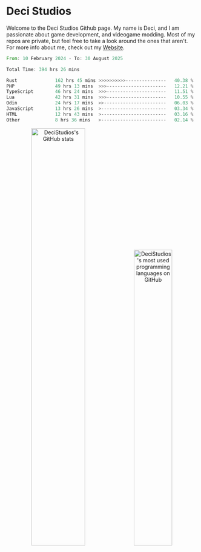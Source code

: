 # Deci Studios
Welcome to the Deci Studios Github page. My name is Deci, and I am passionate about game development, and videogame modding. Most of my repos are private, but feel free to take a look around the ones that aren't.
For more info about me, check out my <a href="https://decidev.co.uk" target="_blank">Website</a>.
<!--START_SECTION:waka-->

```rust
From: 10 February 2024 - To: 30 August 2025

Total Time: 394 hrs 26 mins

Rust              162 hrs 45 mins >>>>>>>>>>---------------   40.38 %
PHP               49 hrs 13 mins  >>>----------------------   12.21 %
TypeScript        46 hrs 24 mins  >>>----------------------   11.51 %
Lua               42 hrs 31 mins  >>>----------------------   10.55 %
Odin              24 hrs 17 mins  >>-----------------------   06.03 %
JavaScript        13 hrs 26 mins  >------------------------   03.34 %
HTML              12 hrs 43 mins  >------------------------   03.16 %
Other             8 hrs 36 mins   >------------------------   02.14 %
```

<!--END_SECTION:waka-->
<p align="center">
  <a href="https://github.com/anuraghazra/github-readme-stats" target="_blank"><img src="https://github-readme-stats.vercel.app/api?username=decistudios&show_icons=true&count_private=true&theme=omni&hide_border=true" alt="DeciStudios's GitHub stats" width="53.1%" /></a>
  <a href="https://github.com/anuraghazra/github-readme-stats" target="_blank"><img width="44.7%" src="https://github-readme-stats.vercel.app/api/top-langs/?username=decistudios&theme=omni&layout=compact&hide_border=true&langs_count=6" alt="DeciStudios's most used programming languages on GitHub" /></a>
</p>


